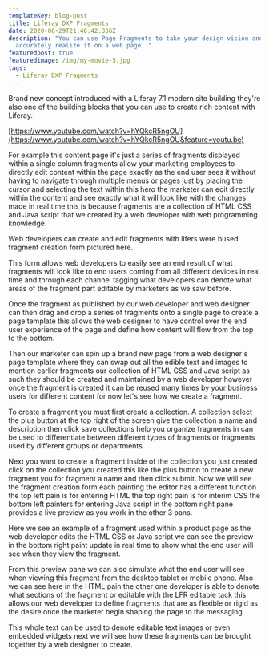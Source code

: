 ```yaml
---
templateKey: blog-post
title: Liferay DXP Fragments
date: 2020-06-29T21:46:42.336Z
description: "You can use Page Fragments to take your design vision and
  accurately realize it on a web page. "
featuredpost: true
featuredimage: /img/my-movie-5.jpg
tags:
  - Liferay DXP Fragments
---
```

Brand new concept introduced with a  Liferay 7.1 modern site building they're also one of the building blocks that you can use to create rich content with Liferay.

[https://www.youtube.com/watch?v=hYQkcR5ngOU](https://www.youtube.com/watch?v=hYQkcR5ngOU&feature=youtu.be)

For example this content page it's just a series of fragments displayed within a single column fragments allow your marketing employees to directly edit content within the page exactly as the end user sees it without having to navigate through multiple menus or pages just by placing the cursor and selecting the text within this hero the marketer can edit directly within the content and see exactly what it will look like with the changes made in real time this is because fragments are a collection of HTML CSS and Java script that we created by a web developer with web programming knowledge.



Web developers can create and edit fragments with lifers were bused fragment creation form pictured here. 

This form allows web developers to easily see an end result of what fragments will look like to end users coming from all different devices in real time and through each channel tagging what developers can denote what areas of the fragment part editable by marketers as we saw before. 

Once the fragment as published by our web developer and web designer can then drag and drop a series of fragments onto a single page to create a page template this allows the web designer to have control over the end user experience of the page and define how content will flow from the top to the bottom. 

Then our marketer can spin up a brand new page from a web designer's page template where they can swap out all the edible text and images to mention earlier fragments our collection of HTML CSS and Java script as such they should be created and maintained by a web developer however once the fragment is created it can be reused many times by your business users for different content for now let's see how we create a fragment. 

To create a fragment you must first create a collection. A collection select the plus button at the top right of the screen give the collection a name and description then click save collections help you organize fragments in can be used to differentiate between different types of fragments or fragments used by different groups or departments. 

Next you want to create a fragment inside of the collection you just created click on the collection you created this like the plus button to create a new fragment you for fragment a name and then click submit. Now we will see the fragment creation form each painting the editor has a different function the top left pain is for entering HTML the top right pain is for interim CSS the bottom left painters for entering Java script in the bottom right pane provides a live preview as you work in the other 3 pans. 

Here we see an example of a fragment used within a product page as the web developer edits the HTML CSS or Java script we can see the preview in the bottom right paint update in real time to show what the end user will see when they view the fragment. 

From this preview pane we can also simulate what the end user will see when viewing this fragment from the desktop tablet or mobile phone. Also we can see here in the HTML pain the other one developer is able to denote what sections of the fragment or editable with the LFR editable tack this allows our web developer to define fragments that are as flexible or rigid as the desire once the marketer begin shaping the page to the messaging. 

This whole text can be used to denote editable text images or even embedded widgets next we will see how these fragments can be brought together by a web designer to create.